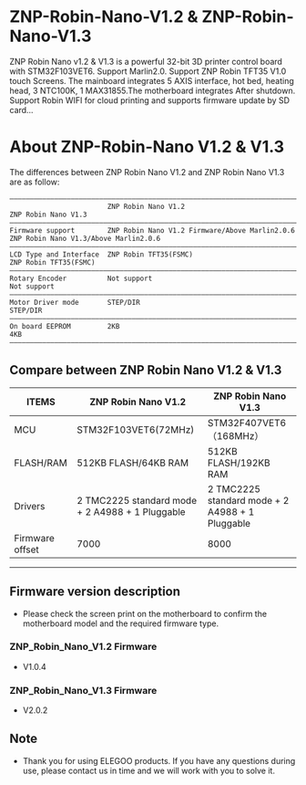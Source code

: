 # ZNP-Robin-Nano-V1.2 & ZNP-Robin-Nano-V1.3
ZNP Robin Nano v1.2 & V1.3 is a powerful 32-bit 3D printer control board with STM32F103VET6. Support Marlin2.0. Support ZNP Robin TFT35 V1.0 touch Screens. The mainboard integrates 5 AXIS interface, hot bed, heating head, 3 NTC100K, 1 MAX31855.The motherboard integrates After shutdown. Support Robin WIFI for cloud printing and supports firmware update by SD card…



# About ZNP-Robin-Nano V1.2 & V1.3
The differences between ZNP Robin Nano V1.2 and ZNP Robin Nano V1.3 are as follow:


```
————————————————————————————————————————————————————————————————————————————————————————————————————————
                        ZNP Robin Nano V1.2                                   ZNP Robin Nano V1.3            
————————————————————————————————————————————————————————————————————————————————————————————————————————
Firmware support        ZNP Robin Nano V1.2 Firmware/Above Marlin2.0.6        ZNP Robin Nano V1.3/Above Marlin2.0.6    
————————————————————————————————————————————————————————————————————————————————————————————————————————
LCD Type and Interface  ZNP Robin TFT35(FSMC)                                 ZNP Robin TFT35(FSMC)    
————————————————————————————————————————————————————————————————————————————————————————————————————————
Rotary Encoder          Not support                                           Not support  
————————————————————————————————————————————————————————————————————————————————————————————————————————
Motor Driver mode       STEP/DIR                                              STEP/DIR   
————————————————————————————————————————————————————————————————————————————————————————————————————————
On board EEPROM         2KB                                                   4KB                          
————————————————————————————————————————————————————————————————————————————————————————————————————————
```


## Compare between ZNP Robin Nano V1.2 & V1.3
| ITEMS      |      ZNP Robin Nano V1.2            |          ZNP Robin Nano V1.3         |
|------------|-------------------------------------|--------------------------------------|
| MCU        |      STM32F103VET6(72MHz)           |         STM32F407VET6（168MHz）      |
| FLASH/RAM  |      512KB FLASH/64KB RAM           |         512KB FLASH/192KB RAM        |
| Drivers    |2 TMC2225 standard mode + 2 A4988 + 1 Pluggable| 2 TMC2225 standard mode + 2 A4988 + 1 Pluggable|
| Firmware offset | 7000 | 8000 |

---


## Firmware version description
- Please check the screen print on the motherboard to confirm the motherboard model and the required firmware type.

### ZNP_Robin_Nano_V1.2 Firmware
- V1.0.4

### ZNP_Robin_Nano_V1.3 Firmware
- V2.0.2




## Note
-  Thank you for using ELEGOO products. If you have any questions during use, please contact us in time and we will work with you to solve it.
